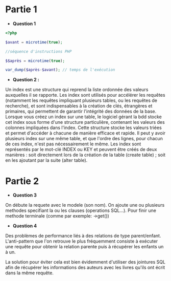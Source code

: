 
# **Partie 1**

- **Question 1**
```php
<?php 

$avant = microtime(true);

//séquence d'instructions PHP

$$après = microtime(true);

var_dump($après-$avant); // temps de l'exécution
```

- **Question 2 :**

Un index est une structure qui reprend la liste ordonnée des valeurs auxquelles il se rapporte.
Les index sont utilisés pour accélérer les requêtes (notamment les requêtes impliquant plusieurs tables, ou les requêtes de recherche), et sont indispensables à la création de clés, étrangères et primaires, qui permettent de garantir l'intégrité des données de la base.
Lorsque vous créez un index sur une table, le logiciel gérant la bdd stocke cet index sous forme d'une structure particulière, contenant les valeurs des colonnes impliquées dans l'index. Cette structure stocke les valeurs triées et permet d'accéder à chacune de manière efficace et rapide.
Il peut y avoir plusieurs index sur une même table, et que l'ordre des lignes, pour chacun de ces index, n'est pas nécessairement le même.
Les index sont représentés par le mot-clé INDEX ou KEY  et peuvent être créés de deux manières :
    soit directement lors de la création de la table (create table) ;
    soit en les ajoutant par la suite (alter table).


# **Partie 2**

- **Question 3**

On débute la requete avec le modele (son nom). On ajoute une ou plusieurs methodes specifiant la ou les clauses (operations SQL...).
Pour finir une methode terminale (comme par exemple: ->get())



- **Question 4**

Des problèmes de performance liés à des relations de type parent/enfant. 
L'anti-pattern que l'on retrouve le plus fréquemment consiste à exécuter une requête pour obtenir la relation parente puis à récupérer les enfants un à un.

La solution pour éviter cela est bien évidemment d'utiliser des jointures SQL afin de récupérer les informations des auteurs avec les livres qu'ils ont écrit dans la même requête.